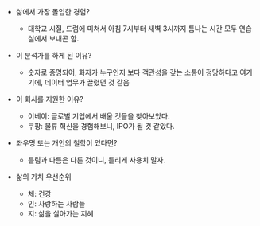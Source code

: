 

* 삶에서 가장 몰입한 경험?
  * 대학교 시절, 드럼에 미쳐서 아침 7시부터 새벽 3시까지 틈나는 시간 모두 연습실에서 보내곤 함.

* 이 분석가를 하게 된 이유?
  * 숫자로 증명되어, 화자가 누구인지 보다 객관성을 갖는 소통이 정당하다고 여기기에, 데이터 업무가 끌렸던 것 같음

* 이 회사를 지원한 이유?
  * 이베이: 글로벌 기업에서 배울 것들을 찾아보았다.
  * 쿠팡: 물류 혁신을 경험해보니, IPO가 될 것 같았다.

* 좌우명 또는 개인의 철학이 있다면?
  * 틀림과 다름은 다른 것이니, 틀리게 사용치 말자.

* 삶의 가치 우선순위
  * 체: 건강
  * 인: 사랑하는 사람들
  * 지: 삶을 살아가는 지혜